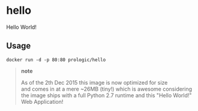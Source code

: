 hello
=====

Hello World!

Usage
-----

    docker run -d -p 80:80 prologic/hello

> **note**
>
> As of the 2th Dec 2015 this image is now optimized for size  
> and comes in at a mere ~26MB (tiny!) which is awesome considering the image ships with a full Python 2.7 runtime and this "Hello World!" Web Application!
>

